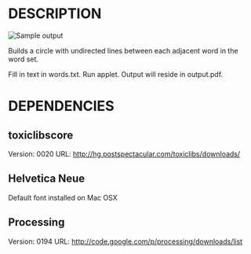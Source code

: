 DESCRIPTION
===========

![Sample output](http://farm6.static.flickr.com/5186/5548186559_70e047238c_m.jpg)

Builds a circle with undirected lines between each adjacent word in the word set.

Fill in text in words.txt.
Run applet.
Output will reside in output.pdf.

DEPENDENCIES
============

toxiclibscore
-------------
Version: 0020
URL: http://hg.postspectacular.com/toxiclibs/downloads/

Helvetica Neue
--------------
Default font installed on Mac OSX

Processing
----------
Version: 0194
URL: http://code.google.com/p/processing/downloads/list
